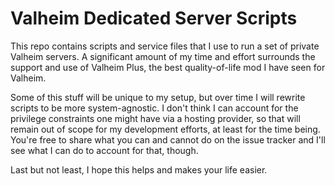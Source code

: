 # Valheim Dedicated Server Scripts
This repo contains scripts and service files that I use to run a set of private Valheim servers. A significant amount of my time and effort surrounds the support and use of Valheim Plus, the best quality-of-life mod I have seen for Valheim.

Some of this stuff will be unique to my setup, but over time I will rewrite scripts to be more system-agnostic.
I don't think I can account for the privilege constraints one might have via a hosting provider, so that will remain out of scope for my development efforts, at least for the time being. You're free to share what you can and cannot do on the issue tracker and I'll see what I can do to account for that, though.

Last but not least, I hope this helps and makes your life easier.
